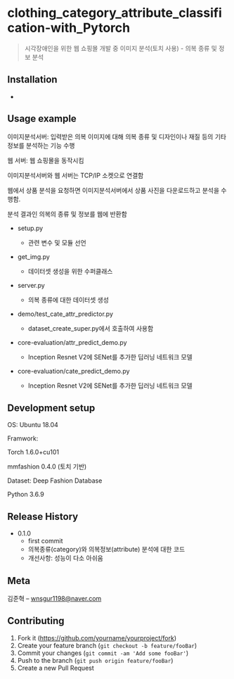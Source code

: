 # clothing_category_attribute_classification-with_Pytorch
> 시각장애인을 위한 웹 쇼핑몰 개발 중 이미지 분석(토치 사용) - 의복 종류 및 정보 분석

## Installation

-

## Usage example

이미지분석서버: 입력받은 의복 이미지에 대해 의복 종류 및 디자인이나 재질 등의 기타 정보를 분석하는 기능 수행

웹 서버: 웹 쇼핑몰을 동작시킴

이미지분석서버와 웹 서버는 TCP/IP 소켓으로 연결함

웹에서 상품 분석을 요청하면 이미지분석서버에서 상품 사진을 다운로드하고 분석을 수행함. 

분석 결과인 의복의 종류 및 정보를 웹에 반환함

- setup.py

   - 관련 변수 및 모듈 선언

- get_img.py

   - 데이터셋 생성을 위한 수퍼클래스

- server.py

   - 의복 종류에 대한 데이터셋 생성

- demo/test_cate_attr_predictor.py

   - dataset_create_super.py에서 호출하여 사용함

- core-evaluation/attr_predict_demo.py

   - Inception Resnet V2에 SENet를 추가한 딥러닝 네트워크 모델

- core-evaluation/cate_predict_demo.py

   - Inception Resnet V2에 SENet를 추가한 딥러닝 네트워크 모델


## Development setup

OS: Ubuntu 18.04

Framwork: 

Torch 1.6.0+cu101

mmfashion 0.4.0 (토치 기반)

Dataset: Deep Fashion Database

Python 3.6.9


## Release History

* 0.1.0
    * first commit
    * 의복종류(category)와 의복정보(attribute) 분석에 대한 코드
    * 개선사항: 성능이 다소 아쉬움

## Meta

김준혁 – wnsgur1198@naver.com

## Contributing

1. Fork it (<https://github.com/yourname/yourproject/fork>)
2. Create your feature branch (`git checkout -b feature/fooBar`)
3. Commit your changes (`git commit -am 'Add some fooBar'`)
4. Push to the branch (`git push origin feature/fooBar`)
5. Create a new Pull Request

<!-- Markdown link & img dfn's -->
